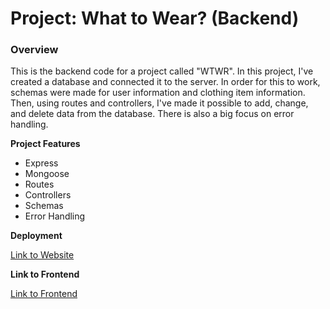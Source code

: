 # Project: What to Wear? (Backend)

### Overview

This is the backend code for a project called "WTWR". In this project, I've created a database and connected it to the server. In order for this to work, schemas were made for user information and clothing item information. Then, using routes and controllers, I've made it possible to add, change, and delete data from the database. There is also a big focus on error handling.

**Project Features**

- Express
- Mongoose
- Routes
- Controllers
- Schemas
- Error Handling

**Deployment**

[Link to Website](https://www.what2wear.crabdance.com)

**Link to Frontend**

[Link to Frontend](https://github.com/Jacob-Cozens/se_project_react)
